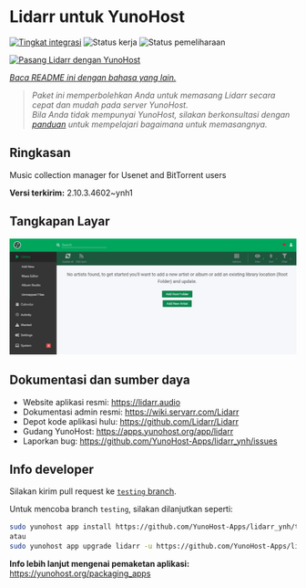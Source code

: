 <!--
N.B.: README ini dibuat secara otomatis oleh <https://github.com/YunoHost/apps/tree/master/tools/readme_generator>
Ini TIDAK boleh diedit dengan tangan.
-->

# Lidarr untuk YunoHost

[![Tingkat integrasi](https://apps.yunohost.org/badge/integration/lidarr)](https://ci-apps.yunohost.org/ci/apps/lidarr/)
![Status kerja](https://apps.yunohost.org/badge/state/lidarr)
![Status pemeliharaan](https://apps.yunohost.org/badge/maintained/lidarr)

[![Pasang Lidarr dengan YunoHost](https://install-app.yunohost.org/install-with-yunohost.svg)](https://install-app.yunohost.org/?app=lidarr)

*[Baca README ini dengan bahasa yang lain.](./ALL_README.md)*

> *Paket ini memperbolehkan Anda untuk memasang Lidarr secara cepat dan mudah pada server YunoHost.*  
> *Bila Anda tidak mempunyai YunoHost, silakan berkonsultasi dengan [panduan](https://yunohost.org/install) untuk mempelajari bagaimana untuk memasangnya.*

## Ringkasan

Music collection manager for Usenet and BitTorrent users

**Versi terkirim:** 2.10.3.4602~ynh1

## Tangkapan Layar

![Tangkapan Layar pada Lidarr](./doc/screenshots/screenshot.jpg)

## Dokumentasi dan sumber daya

- Website aplikasi resmi: <https://lidarr.audio>
- Dokumentasi admin resmi: <https://wiki.servarr.com/Lidarr>
- Depot kode aplikasi hulu: <https://github.com/Lidarr/Lidarr>
- Gudang YunoHost: <https://apps.yunohost.org/app/lidarr>
- Laporkan bug: <https://github.com/YunoHost-Apps/lidarr_ynh/issues>

## Info developer

Silakan kirim pull request ke [`testing` branch](https://github.com/YunoHost-Apps/lidarr_ynh/tree/testing).

Untuk mencoba branch `testing`, silakan dilanjutkan seperti:

```bash
sudo yunohost app install https://github.com/YunoHost-Apps/lidarr_ynh/tree/testing --debug
atau
sudo yunohost app upgrade lidarr -u https://github.com/YunoHost-Apps/lidarr_ynh/tree/testing --debug
```

**Info lebih lanjut mengenai pemaketan aplikasi:** <https://yunohost.org/packaging_apps>

